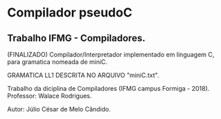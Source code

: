 # Compilador pseudoC
## Trabalho IFMG - Compiladores.

(FINALIZADO) Compilador/Interpretador implementado em linguagem C, para gramatica nomeada de miniC.

GRAMATICA LL1 DESCRITA NO ARQUIVO "miniC.txt".

Trabalho da diciplina de Compiladores (IFMG campus Formiga - 2018). Professor: Walace Rodrigues.

Autor: Júlio César de Melo Cândido.
